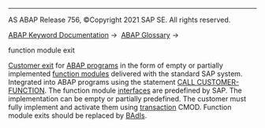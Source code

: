   

* * *

AS ABAP Release 756, ©Copyright 2021 SAP SE. All rights reserved.

[ABAP Keyword Documentation](javascript:call_link\('abenabap.htm'\)) →  [ABAP Glossary](javascript:call_link\('abenabap_glossary.htm'\)) → 

function module exit

[Customer exit](javascript:call_link\('abencustomer_exit_glosry.htm'\) "Glossary Entry") for [ABAP programs](javascript:call_link\('abenabap_program_glosry.htm'\) "Glossary Entry") in the form of empty or partially implemented [function modules](javascript:call_link\('abenfunction_module_glosry.htm'\) "Glossary Entry") delivered with the standard SAP system. Integrated into ABAP programs using the statement [CALL CUSTOMER-FUNCTION](javascript:call_link\('abapcall_customer-function.htm'\)). The function module [interfaces](javascript:call_link\('abenintf_gen_glosry.htm'\) "Glossary Entry") are predefined by SAP. The implementation can be empty or partially predefined. The customer must fully implement and activate them using [transaction](javascript:call_link\('abentransaction_glosry.htm'\) "Glossary Entry") CMOD. Function module exits should be replaced by [BAdIs](javascript:call_link\('abenbadi_glosry.htm'\) "Glossary Entry").